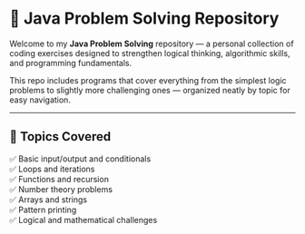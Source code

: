 # 🧠 Java Problem Solving Repository

Welcome to my **Java Problem Solving** repository — a personal collection of coding exercises designed to strengthen logical thinking, algorithmic skills, and programming fundamentals.  

This repo includes programs that cover everything from the simplest logic problems to slightly more challenging ones — organized neatly by topic for easy navigation.

---

## 🚀 Topics Covered

✅ Basic input/output and conditionals  
✅ Loops and iterations  
✅ Functions and recursion  
✅ Number theory problems  
✅ Arrays and strings  
✅ Pattern printing  
✅ Logical and mathematical challenges

